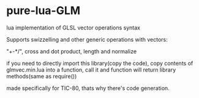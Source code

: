 # pure-lua-GLM
lua implementation of GLSL vector operations syntax

Supports swizzelling and other generic operations with vectors:

"+-*/", cross and dot product, length and normalize

if you need to directly import this library(copy the code), copy contents of glmvec.min.lua into a function, call it and function will return library methods(same as require())

made specifically for TIC-80, thats why there's code generation.
